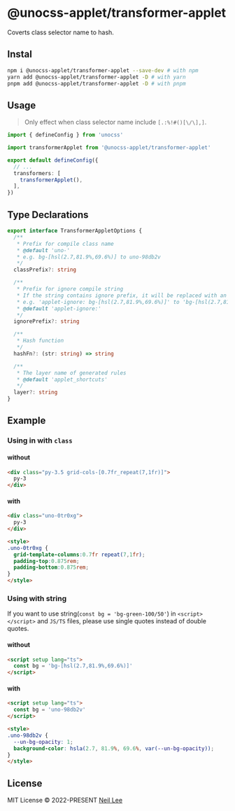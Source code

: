 # @unocss-applet/transformer-applet

Coverts class selector name to hash.

## Instal

```bash
npm i @unocss-applet/transformer-applet --save-dev # with npm
yarn add @unocss-applet/transformer-applet -D # with yarn
pnpm add @unocss-applet/transformer-applet -D # with pnpm
```

## Usage

> Only effect when class selector name include `[.:%!#()[\/\],]`. 

```ts
import { defineConfig } from 'unocss'

import transformerApplet from '@unocss-applet/transformer-applet'

export default defineConfig({
  // ...
  transformers: [
    transformerApplet(),
  ],
})
```

## Type Declarations
```ts
export interface TransformerAppletOptions {
  /**
   * Prefix for compile class name
   * @default 'uno-'
   * e.g. bg-[hsl(2.7,81.9%,69.6%)] to uno-98db2v
   */
  classPrefix?: string

  /**
   * Prefix for ignore compile string
   * If the string contains ignore prefix, it will be replaced with an empty string.
   * e.g. 'applet-ignore: bg-[hsl(2.7,81.9%,69.6%)]' to 'bg-[hsl(2.7,81.9%,69.6%)]'
   * @default 'applet-ignore:'
   */
  ignorePrefix?: string

  /**
   * Hash function
   */
  hashFn?: (str: string) => string

  /**
   * The layer name of generated rules
   * @default 'applet_shortcuts'
   */
  layer?: string
}
```

## Example
### Using in with `class`
#### without

```html
<div class="py-3.5 grid-cols-[0.7fr_repeat(7,1fr)]">
  py-3
</div>
```

</td><td width="500px" valign="top">

#### with

```html
<div class="uno-0tr0xg">
  py-3
</div>

<style>
.uno-0tr0xg {
  grid-template-columns:0.7fr repeat(7,1fr);
  padding-top:0.875rem;
  padding-bottom:0.875rem;
}
</style>
```
### Using with string

If you want to use string(`const bg = 'bg-green-100/50'`) in `<script></script>` and `JS/TS` files, please use single quotes instead of double quotes.

#### without

```html
<script setup lang="ts">
  const bg = 'bg-[hsl(2.7,81.9%,69.6%)]'
</script>
```

#### with

```html
<script setup lang="ts">
  const bg = 'uno-98db2v'
</script>

<style>
.uno-98db2v {
  --un-bg-opacity: 1;
  background-color: hsla(2.7, 81.9%, 69.6%, var(--un-bg-opacity));
}
</style>
```


## License

MIT License &copy; 2022-PRESENT [Neil Lee](https://github.com/zguolee)
